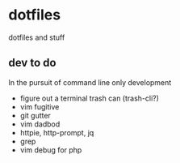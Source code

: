 # dotfiles

dotfiles and stuff

## dev to do

In the pursuit of command line only development

* figure out a terminal trash can (trash-cli?)
* vim fugitive
* git gutter
* vim dadbod
* httpie, http-prompt, jq
* grep
* vim debug for php
